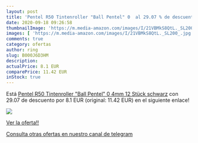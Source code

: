 ```yaml
---
layout: post
title: 'Pentel R50 Tintenroller "Ball Pentel" 0  al 29.07 % de descuento'
date: 2020-09-18 09:26:58
thumbnailImage: 'https://m.media-amazon.com/images/I/21VBMkS8QtL._SL200_.jpg'
images: [ 'https://m.media-amazon.com/images/I/21VBMkS8QtL._SL200_.jpg' ]
comments: true
category: ofertas
author: ring
slug: B000J6D3HM
description:
actualPrice: 8.1 EUR
comparePrice: 11.42 EUR
inStock: true
---
```


Está [Pentel R50 Tintenroller "Ball Pentel" 0 4mm  12 Stück  schwarz](https://www.amazon.com/dp/B000J6D3HM/?tag=redken08-20) con 29.07 de descuento por 8.1 EUR (original: 11.42 EUR) en el siguiente enlace!

[![](https://m.media-amazon.com/images/I/21VBMkS8QtL._SL200_.jpg)](https://www.amazon.com/dp/B000J6D3HM/?tag=redken08-20)

[Ver la oferta!!](https://www.amazon.com/dp/B000J6D3HM/?tag=redken08-20)

[Consulta otras ofertas en nuestro canal de telegram](https://t.me/s/ofertas25)
